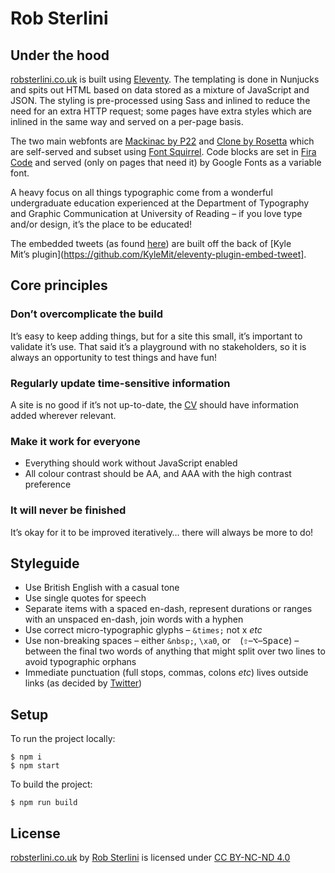 # Rob Sterlini

## Under the hood

[robsterlini.co.uk](https://robsterlini.co.uk) is built using [Eleventy](11ty.dev). The templating is done in Nunjucks and spits out HTML based on data stored as a mixture of JavaScript and JSON. The styling is pre-processed using Sass and inlined to reduce the need for an extra HTTP request; some pages have extra styles which are inlined in the same way and served on a per-page basis.

The two main webfonts are [Mackinac by P22](https://p22.com/family-Mackinac) and [Clone by Rosetta](https://www.rosettatype.com/Clone) which are self-served and subset using [Font Squirrel](https://www.fontsquirrel.com/tools/webfont-generator). Code blocks are set in [Fira Code](https://github.com/tonsky/FiraCode) and served (only on pages that need it) by Google Fonts as a variable font.

A heavy focus on all things typographic come from a wonderful undergraduate education experienced at the Department of Typography and Graphic Communication at University of Reading – if you love type and/or design, it’s the place to be educated!

The embedded tweets (as found [here](https://robsterlini.co.uk/journal/2021/our-dad-makes-pizza/)) are built off the back of [Kyle Mit’s plugin](https://github.com/KyleMit/eleventy-plugin-embed-tweet].

## Core principles

### Don’t overcomplicate the build

It’s easy to keep adding things, but for a site this small, it’s important to validate it’s use. That said it’s a playground with no stakeholders, so it is always an opportunity to test things and have fun!

### Regularly update time-sensitive information

A site is no good if it’s not up-to-date, the [CV](https://robsterlini.co.uk/cv) should have information added wherever relevant.

### Make it work for everyone

* Everything should work without JavaScript enabled
* All colour contrast should be AA, and AAA with the high contrast preference

### It will never be finished

It’s okay for it to be improved iteratively… there will always be more to do!

## Styleguide

* Use British English with a casual tone
* Use single quotes for speech
* Separate items with a spaced en-dash, represent durations or ranges with an unspaced en-dash, join words with a hyphen
* Use correct micro-typographic glyphs – `&times;` not x _etc_
* Use non-breaking spaces – either `&nbsp;`, `\xa0`, or ` ` (<kbd>⇧</kbd>–<kbd>⌥</kbd>–<kbd>Space</kbd>) – between the final two words of anything that might split over two lines to avoid typographic orphans
* Immediate punctuation (full stops, commas, colons _etc_) lives outside links (as decided by [Twitter](https://twitter.com/robsterlini/status/1290545839748898821))

## Setup

To run the project locally:

```
$ npm i
$ npm start
```

To build the project:

```
$ npm run build
```

## License

[robsterlini.co.uk](https://github.com/robsterlini/robsterlini-frontend) by [Rob Sterlini](https://robsterlini.co.uk) is licensed under [CC BY-NC-ND 4.0<br/><img src="https://mirrors.creativecommons.org/presskit/icons/cc.svg" width="16px" height="16px" /><img src="https://mirrors.creativecommons.org/presskit/icons/by.svg" width="16px" height="16px" /><img src="https://mirrors.creativecommons.org/presskit/icons/nc.svg" width="16px" height="16px" /><img src="https://mirrors.creativecommons.org/presskit/icons/nd.svg" width="16px" height="16px" />](https://creativecommons.org/licenses/by-nc-nd/4.0)
